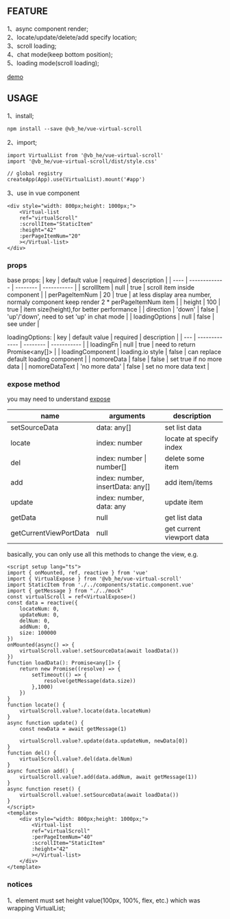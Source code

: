 ## FEATURE

1、async component render;  
2、locate/update/delete/add specify location;  
3、scroll loading;  
4、chat mode(keep bottom position);  
5、loading mode(scroll loading);

[demo](https://binvb.github.io/vb.github.io/#/normal)

## USAGE

1、install;

```
npm install --save @vb_he/vue-virtual-scroll
```

2、import;

```
import VirtualList from '@vb_he/vue-virtual-scroll'
import '@vb_he/vue-virtual-scroll/dist/style.css'

// global registry
createApp(App).use(VirtualList).mount('#app')
```

3、use in vue component

```
<div style="width: 800px;height: 1000px;">
    <Virtual-list
    ref="virtualScroll"
    :scrollItem="StaticItem"
    :height="42"
    :perPageItemNum="20"
    ></Virtual-list>
</div>
```

### props

base props:
| key | default value | required | description |
| ---- | ------------- | -------- | ----------- |
| scrollItem | null | true | scroll item inside component |
| perPageItemNum | 20 | true | at less display area number, normaly component keep render 2 \* perPageItemNum item |
| height | 100 | true | item size(height),for better performance |
| direction | 'down' | false | 'up'/'down', need to set 'up' in chat mode |
| loadingOptions | null | false | see under |

loadingOptions:
| key | default value | required | description |
| --- | ------------- | -------- | ----------- |
| loadingFn | null | true | need to return Promise<any[]> |
| loadingComponent | loading.io style | false | can replace default loading component |
| nomoreData | false | false | set true if no more data |
| nomoreDataText | 'no more data' | false | set no more data text |

### expose method

you may need to understand [expose](https://vuejs.org/api/options-state.html#expose)

| name                   | arguments                        | description               |
| ---------------------- | -------------------------------- | ------------------------- |
| setSourceData          | data: any[]                      | set list data             |
| locate                 | index: number                    | locate at specify index   |
| del                    | index: number \| number[]        | delete some item          |
| add                    | index: number, insertData: any[] | add item/items            |
| update                 | index: number, data: any         | update item               |
| getData                | null                             | get list data             |
| getCurrentViewPortData | null                             | get current viewport data |

basically, you can only use all this methods to change the view, e.g.

```
<script setup lang="ts">
import { onMounted, ref, reactive } from 'vue'
import { VirtualExpose } from '@vb_he/vue-virtual-scroll'
import StaticItem from './../components/static.component.vue'
import { getMessage } from "./../mock"
const virtualScroll = ref<VirtualExpose>()
const data = reactive({
    locateNum: 0,
    updateNum: 0,
    delNum: 0,
    addNum: 0,
    size: 100000
})
onMounted(async() => {
    virtualScroll.value!.setSourceData(await loadData())
})
function loadData(): Promise<any[]> {
    return new Promise((resolve) => {
        setTimeout(() => {
            resolve(getMessage(data.size))
        },1000)
    })
}
function locate() {
    virtualScroll.value?.locate(data.locateNum)
}
async function update() {
    const newData = await getMessage(1)

    virtualScroll.value?.update(data.updateNum, newData[0])
}
function del() {
    virtualScroll.value?.del(data.delNum)
}
async function add() {
    virtualScroll.value?.add(data.addNum, await getMessage(1))
}
async function reset() {
    virtualScroll.value!.setSourceData(await loadData())
}
</script>
<template>
    <div style="width: 800px;height: 1000px;">
        <Virtual-list
        ref="virtualScroll"
        :perPageItemNum="40"
        :scrollItem="StaticItem"
        :height="42"
        ></Virtual-list>
    </div>
</template>
```

### notices

1、element must set height value(100px, 100%, flex, etc.) which was wrapping VirtualList;
